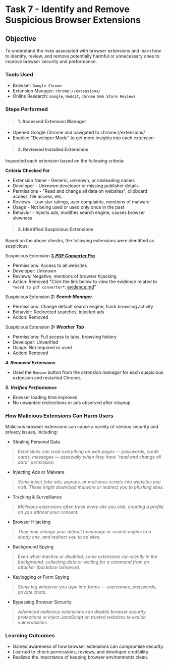 # Task 7 - Identify and Remove Suspicious Browser Extensions
## Objective 
To understand the risks associated with browser extensions and learn how to identify, review, and remove potentially harmful or unnecessary ones to improve browser security and performance.

### Tools Used
- Browser: `Google Chrome`
- Extension Manager: `chrome://extensions/`
- Online Research: `Google`, `Reddit`, `Chrome Web Store Reviews`

### Steps Performed
> #### 1. Accessed Extension Manager

- Opened Google Chrome and navigated to chrome://extensions/
- Enabled "Developer Mode" to get more insights into each extension

> #### 2. Reviewed Installed Extensions

Inspected each extension based on the following criteria:

**Criteria**      **Checked For**
- Extension Name          - Generic, unknown, or misleading names
- Developer               - Unknown developer or missing publisher details
- Permissions             - "Read and change all data on websites", clipboard access, file access, etc.
- Reviews                 - Low star ratings, user complaints, mentions of malware
- Usage                   - Not being used or used only once in the past
- Behavior                - Injects ads, modifies search engine, causes browser slowness

> #### 3. Identified Suspicious Extensions

  Based on the above checks, the following extensions were identified as suspicious:

Suspicious Extension [***1: PDF Converter Pro***](https://chromewebstore.google.com/detail/word-to-pdf-converter-pro/ddbmednkcaaciannkbjaineoecjkclfg)

- Permissions: Access to all websites
- Developer: Unknown
- Reviews: Negative, mentions of browser hijacking
- Action: Removed
"Click the link below to view the evidence related to `*word to pdf converter*`: [evidence.md](https://github.com/0xV1RU/Elevate_lab_intern/blob/main/task-7/%F0%9F%93%81%20evidence.md)"

Suspicious Extension ***2: Search Manager***
- Permissions: Change default search engine, track browsing activity
- Behavior: Redirected searches, injected ads
- Action: Removed

Suspicious Extension ***3: Weather Tab***
- Permissions: Full access to tabs, browsing history
- Developer: Unverified
- Usage: Not required or used
- Action: Removed

***4. Removed Extensions***
- Used the `Remove` button from the *extension manager* for each suspicious extension and restarted Chrome.

***5. Verified Performance***
- Browser loading time improved
- No unwanted redirections or ads observed after cleanup

### How Malicious Extensions Can Harm Users
Malicious browser extensions can cause a variety of serious security and privacy issues, including:

- Stealing Personal Data

> *Extensions can read everything on web pages — passwords, credit cards, messages — especially when they have “read and change all data” permission.* 

- Injecting Ads or Malware

> *Some inject fake ads, popups, or malicious scripts into websites you visit. These might download malware or redirect you to phishing sites.*

 - Tracking & Surveillance

> *Malicious extensions often track every site you visit, creating a profile on you without your consent.*

-  Browser Hijacking

> *They may change your default homepage or search engine to a shady one, and redirect you to ad sites.*

- Background Spying

> *Even when inactive or disabled, some extensions run silently in the background, collecting data or waiting for a command from an attacker (backdoor behavior).*

- Keylogging or Form Spying

> *Some log whatever you type into forms — usernames, passwords, private chats.*

- Bypassing Browser Security

> *Advanced malicious extensions can disable browser security protections or inject JavaScript on trusted websites to exploit vulnerabilities.*



### Learning Outcomes

- Gained awareness of how browser extensions can compromise security.
- Learned to check permissions, reviews, and developer credibility.
- Realized the importance of keeping browser environments clean.
